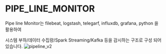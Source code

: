 # PIPE_LINE_MONITOR

Pipe line Monitor는 filebeat, logstash, telegarf, influxdb, grafana, python 을 활용하여 

시스템 부하/데이터 수집량/Spark Streaming/Kafka 등을 감시하는 구조로 구성 되어있습니다.
![pipeline_v2](https://user-images.githubusercontent.com/86950682/219941591-375ac9a9-0eed-41f4-bf97-a1d83f3da9c6.png)
